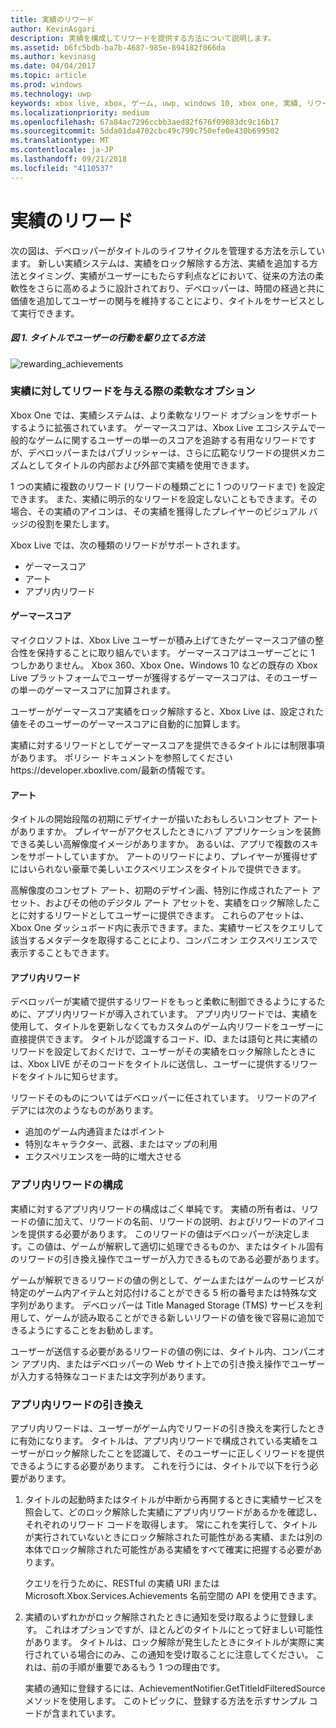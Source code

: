 ```yaml
---
title: 実績のリワード
author: KevinAsgari
description: 実績を構成してリワードを提供する方法について説明します。
ms.assetid: b6fc5bdb-ba7b-4687-985e-894182f066da
ms.author: kevinasg
ms.date: 04/04/2017
ms.topic: article
ms.prod: windows
ms.technology: uwp
keywords: xbox live, xbox, ゲーム, uwp, windows 10, xbox one, 実績, リワード
ms.localizationpriority: medium
ms.openlocfilehash: 67a84ac7296ccbb3aed82f676f09083dc9c16b17
ms.sourcegitcommit: 5dda01da4702cbc49c799c750efe0e430b699502
ms.translationtype: MT
ms.contentlocale: ja-JP
ms.lasthandoff: 09/21/2018
ms.locfileid: "4110537"
---
```

# <a name="achievement-rewards"></a>実績のリワード

次の図は、デベロッパーがタイトルのライフサイクルを管理する方法を示しています。 新しい実績システムは、実績をロック解除する方法、実績を追加する方法とタイミング、実績がユーザーにもたらす利点などにおいて、従来の方法の柔軟性をさらに高めるように設計されており、デベロッパーは、時間の経過と共に価値を追加してユーザーの関与を維持することにより、タイトルをサービスとして実行できます。

##### <a name="figure-1---how-a-title-might-drive-user-behavior"></a>図 1.   タイトルでユーザーの行動を駆り立てる方法 #####
![rewarding_achievements](../images/omega/achievements_overview_01_drive_behavior.png)

### <a name="flexible-options-for-rewarding-achievement"></a>実績に対してリワードを与える際の柔軟なオプション ###
Xbox One では、実績システムは、より柔軟なリワード オプションをサポートするように拡張されています。 ゲーマースコアは、Xbox Live エコシステムで一般的なゲームに関するユーザーの単一のスコアを追跡する有用なリワードですが、デベロッパーまたはパブリッシャーは、さらに広範なリワードの提供メカニズムとしてタイトルの内部および外部で実績を使用できます。

1 つの実績に複数のリワード (リワードの種類ごとに 1 つのリワードまで) を設定できます。 また、実績に明示的なリワードを設定しないこともできます。その場合、その実績のアイコンは、その実績を獲得したプレイヤーのビジュアル バッジの役割を果たします。

Xbox Live では、次の種類のリワードがサポートされます。

* ゲーマースコア
* アート
* アプリ内リワード

#### <a name="gamerscore"></a>ゲーマースコア ####
マイクロソフトは、Xbox Live ユーザーが積み上げてきたゲーマースコア値の整合性を保持することに取り組んでいます。 ゲーマースコアはユーザーごとに 1 つしかありません。 Xbox 360、Xbox One、Windows 10 などの既存の Xbox Live プラットフォームでユーザーが獲得するゲーマースコアは、そのユーザーの単一のゲーマースコアに加算されます。

ユーザーがゲーマースコア実績をロック解除すると、Xbox Live は、設定された値をそのユーザーのゲーマースコアに自動的に加算します。

実績に対するリワードとしてゲーマースコアを提供できるタイトルには制限事項があります。 ポリシー ドキュメントを参照してくださいhttps://developer.xboxlive.com/最新の情報です。

#### <a name="art"></a>アート ####
タイトルの開始段階の初期にデザイナーが描いたおもしろいコンセプト アートがありますか。 プレイヤーがアクセスしたときにハブ アプリケーションを装飾できる美しい高解像度イメージがありますか。 あるいは、アプリで複数のスキンをサポートしていますか。 アートのリワードにより、プレイヤーが獲得せずにはいられない豪華で美しいエクスペリエンスをタイトルで提供できます。

高解像度のコンセプト アート、初期のデザイン画、特別に作成されたアート アセット、およびその他のデジタル アート アセットを、実績をロック解除したことに対するリワードとしてユーザーに提供できます。 これらのアセットは、Xbox One ダッシュボード内に表示できます。また、実績サービスをクエリして該当するメタデータを取得することにより、コンパニオン エクスペリエンスで表示することもできます。

#### <a name="in-app-rewards"></a>アプリ内リワード ####
デベロッパーが実績で提供するリワードをもっと柔軟に制御できるようにするために、アプリ内リワードが導入されています。 アプリ内リワードでは、実績を使用して、タイトルを更新しなくてもカスタムのゲーム内リワードをユーザーに直接提供できます。 タイトルが認識するコード、ID、または語句と共に実績のリワードを設定しておくだけで、ユーザーがその実績をロック解除したときには、Xbox LIVE がそのコードをタイトルに送信し、ユーザーに提供するリワードをタイトルに知らせます。

リワードそのものについてはデベロッパーに任されています。 リワードのアイデアには次のようなものがあります。

* 追加のゲーム内通貨またはポイント
* 特別なキャラクター、武器、またはマップの利用
* エクスペリエンスを一時的に増大させる

### <a name="configuring-in-app-rewards"></a>アプリ内リワードの構成 ###
実績に対するアプリ内リワードの構成はごく単純です。 実績の所有者は、リワードの値に加えて、リワードの名前、リワードの説明、およびリワードのアイコンを提供する必要があります。 このリワードの値はデベロッパーが決定します。この値は、ゲームが解釈して適切に処理できるものか、またはタイトル固有のリワードの引き換え操作でユーザーが入力できるものである必要があります。

ゲームが解釈できるリワードの値の例として、ゲームまたはゲームのサービスが特定のゲーム内アイテムと対応付けることができる 5 桁の番号または特殊な文字列があります。 デベロッパーは Title Managed Storage (TMS) サービスを利用して、ゲームが読み取ることができる新しいリワードの値を後で容易に追加できるようにすることをお勧めします。

ユーザーが送信する必要があるリワードの値の例には、タイトル内、コンパニオン アプリ内、またはデベロッパーの Web サイト上での引き換え操作でユーザーが入力する特殊なコードまたは文字列があります。

### <a name="redeeming-in-app-rewards"></a>アプリ内リワードの引き換え ###
アプリ内リワードは、ユーザーがゲーム内でリワードの引き換えを実行したときに有効になります。 タイトルは、アプリ内リワードで構成されている実績をユーザーがロック解除したことを認識して、そのユーザーに正しくリワードを提供できるようにする必要があります。 これを行うには、タイトルで以下を行う必要があります。

1. タイトルの起動時またはタイトルが中断から再開するときに実績サービスを照会して、どのロック解除した実績にアプリ内リワードがあるかを確認し、それぞれのリワード コードを取得します。 常にこれを実行して、タイトルが実行されていないときにロック解除された可能性がある実績、または別の本体でロック解除された可能性がある実績をすべて確実に把握する必要があります。  

    クエリを行うために、RESTful の実績 URI または Microsoft.Xbox.Services.Achievements 名前空間の API を使用できます。

2. 実績のいずれかがロック解除されたときに通知を受け取るように登録します。 これはオプションですが、ほとんどのタイトルにとって好ましい可能性があります。 タイトルは、ロック解除が発生したときにタイトルが実際に実行されている場合にのみ、この通知を受け取ることに注意してください。 これは、前の手順が重要であるもう 1 つの理由です。

   実績の通知に登録するには、AchievementNotifier.GetTitleIdFilteredSource メソッドを使用します。 このトピックに、登録する方法を示すサンプル コードが含まれています。
